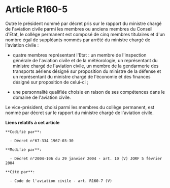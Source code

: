# Article R160-5

Outre le président nommé par décret pris sur le rapport du ministre chargé de l'aviation civile parmi les membres ou anciens
membres du Conseil d'Etat, le collège permanent est composé de cinq membres titulaires et d'un nombre égal de suppléants
nommés par arrêté du ministre chargé de l'aviation civile :

- quatre membres représentant l'Etat : un membre de l'inspection générale de l'aviation civile et de la météorologie, un
représentant du ministre chargé de l'aviation civile, un membre de la gendarmerie des transports aériens désigné sur
proposition du ministre de la défense et un représentant du ministre chargé de l'économie et des finances désigné sur
proposition de celui-ci ;

- une personnalité qualifiée choisie en raison de ses compétences dans le domaine de l'aviation civile.

Le vice-président, choisi parmi les membres du collège permanent, est nommé par décret sur le rapport du ministre chargé de
l'aviation civile.

**Liens relatifs à cet article**

	**Codifié par**:

	  - Décret n°67-334 1967-03-30

	**Modifié par**:

	  - Décret n°2004-106 du 29 janvier 2004 - art. 10 (V) JORF 5 février 2004

	**Cité par**:

	  - Code de l'aviation civile - art. R160-7 (V)
